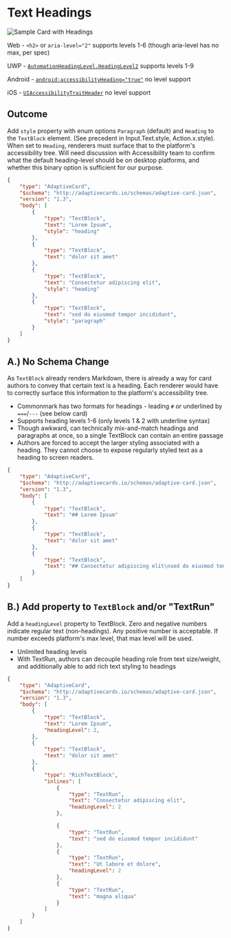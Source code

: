 # Text Headings

![Sample Card with Headings](https://user-images.githubusercontent.com/4442788/110691207-db662b80-81b2-11eb-9265-856d1885ad64.png)

Web - `<h2>` or `aria-level="2"` supports levels 1-6 (though aria-level has no max, per spec)

UWP - [`AutomationHeadingLevel.HeadingLevel2`](https://docs.microsoft.com/en-us/uwp/api/windows.ui.xaml.automation.automationproperties.headinglevelproperty) supports levels 1-9

Android - [`android:accessibilityHeading="true"`](https://developer.android.com/guide/topics/ui/accessibility/principles#headings_within_text) no level support

iOS - [`UIAccessibilityTraitHeader`]() no level support

## Outcome

Add `style` property with enum options `Paragraph` (default) and `Heading` to the `TextBlock` element. (See precedent in Input.Text.style, Action.x.style). When set to `Heading`, renderers must surface that to the platform's accessibility tree. Will need discussion with Accessibility team to confirm what the default heading-level should be on desktop platforms, and whether this binary option is sufficient for our purpose.

```json
{
    "type": "AdaptiveCard",
    "$schema": "http://adaptivecards.io/schemas/adaptive-card.json",
    "version": "1.3",
    "body": [
        {
            "type": "TextBlock",
            "text": "Lorem Ipsum",
            "style": "heading"
        },
        {
            "type": "TextBlock",
            "text": "dolor sit amet"
        },
        {
            "type": "TextBlock",
            "text": "Consectetur adipiscing elit",
            "style": "heading"
        },
        {
            "type": "TextBlock",
            "text": "sed do eiusmod tempor incididunt",
            "style": "paragraph"
        }
    ]
}
```

## A.) No Schema Change

As `TextBlock` already renders Markdown, there is already a way for card authors to convey that certain text is a heading. Each renderer would have to correctly surface this information to the platform's accessibility tree.

* Commonmark has two formats for headings - leading `#` or underlined by `===`/`---` (see below card)
* Supports heading levels 1-6 (only levels 1 & 2 with underline syntax)
* Though awkward, can technically mix-and-match headings and paragraphs at once, so a single TextBlock can contain an entire passage
* Authors are forced to accept the larger styling associated with a heading. They cannot choose to expose regularly styled text as a heading to screen readers.

```json
{
    "type": "AdaptiveCard",
    "$schema": "http://adaptivecards.io/schemas/adaptive-card.json",
    "version": "1.3",
    "body": [
        {
            "type": "TextBlock",
            "text": "## Lorem Ipsum"
        },
        {
            "type": "TextBlock",
            "text": "dolor sit amet"
        },
        {
            "type": "TextBlock",
            "text": "## Consectetur adipiscing elit\nsed do eiusmod tempor incididunt\n\nUt labore et dolore\n---\nmagna aliqua"
        }
    ]
}
```


## B.) Add property to `TextBlock` and/or "TextRun"

Add a `headingLevel` property to TextBlock. Zero and negative numbers indicate regular text (non-headings). Any positive number is acceptable. If number exceeds platform's max level, that max level will be used.

* Unlimited heading levels
* With TextRun, authors can decouple heading role from text size/weight, and additionally able to add rich text styling to headings

```json
{
    "type": "AdaptiveCard",
    "$schema": "http://adaptivecards.io/schemas/adaptive-card.json",
    "version": "1.3",
    "body": [
        {
            "type": "TextBlock",
            "text": "Lorem Ipsum",
            "headingLevel": 2,
        },
        {
            "type": "TextBlock",
            "text": "dolor sit amet"
        },
        {
            "type": "RichTextBlock",
            "inlines": [
                {
                    "type": "TextRun",
                    "text": "Consectetur adipiscing elit",
                    "headingLevel": 2
                },

                {
                    "type": "TextRun",
                    "text": "sed do eiusmod tempor incididunt"
                },
                {
                    "type": "TextRun",
                    "text": "Ut labore et dolore",
                    "headingLevel": 2
                },
                {
                    "type": "TextRun",
                    "text": "magna aliqua"
                }
            ]
        }
    ]
}
```

